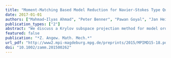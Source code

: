 ```yaml
---
title: "Moment-Matching Based Model Reduction for Navier-Stokes Type Quadratic-Bilinear Descriptor Systems"
date: 2017-01-01
authors: ["Mahmad~Ilyas Ahmad", "Peter Benner", "Pawan Goyal", "Jan Heiland"]
publication_types: ["2"]
abstract: "We discuss a Krylov subspace projection method for model order reduction of a special class of quadratic-bilinear descriptor systems. The goal is to extend the two-sided moment-matching method for quadratic-bilinear ODEs to descriptor systems in an efficient and reliable way. Recent results have shown that the direct application of interpolation based model reduction techniques to linear descriptor systems, without any modifications, may lead to poor reduced-order systems. Therefore, for the analysis, we transform the quadratic-bilinear descriptor system into an equivalent quadratic-bilinear ODE system for which the moment-matching is performed. In view of implementation, we provide algorithms that identify the required Krylov subspaces without explicitly computing the projectors used in the analysis. The benefits of our approach are illustrated for the quadratic-bilinear descriptor system of semi-discretized Navier-Stokes equations."
featured: false
publication: "*Z. Angew. Math. Mech.*"
url_pdf: "http://www2.mpi-magdeburg.mpg.de/preprints/2015/MPIMD15-18.pdf"
doi: "10.1002/zamm.201500262"
---
```


